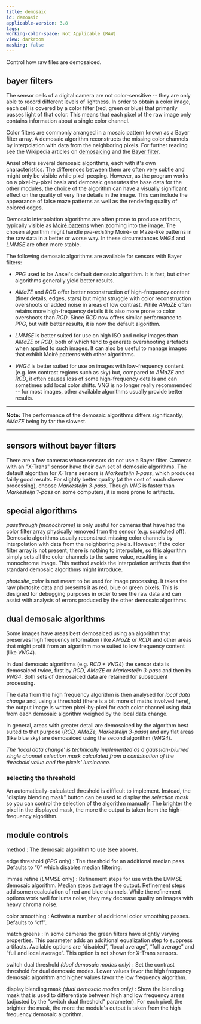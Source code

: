 ```yaml
---
title: demosaic
id: demoasic
applicable-version: 3.8
tags:
working-color-space: Not Applicable (RAW)
view: darkroom
masking: false
---
```


Control how raw files are demosaiced.

## bayer filters

The sensor cells of a digital camera are not color-sensitive -- they are only able to record different levels of lightness. In order to obtain a color image, each cell is covered by a color filter (red, green or blue) that primarily passes light of that color. This means that each pixel of the raw image only contains information about a single color channel.

Color filters are commonly arranged in a mosaic pattern known as a Bayer filter array. A demosaic algorithm reconstructs the missing color channels by interpolation with data from the neighboring pixels. For further reading see the Wikipedia articles on [demosaicing](https://en.wikipedia.org/wiki/Demosaicing) and the [Bayer filter](http://en.wikipedia.org/wiki/Bayer_filter).

Ansel offers several demosaic algorithms, each with it's own characteristics. The differences between them are often very subtle and might only be visible while pixel-peeping. However, as the program works on a pixel-by-pixel basis and demosaic generates the base data for the other modules, the choice of the algorithm can have a visually significant effect on the quality of very fine details in the image. This can include the appearance of false maze patterns as well as the rendering quality of colored edges.

Demosaic interpolation algorithms are often prone to produce artifacts, typically visible as [Moiré patterns](https://en.wikipedia.org/wiki/Moire_pattern) when zooming into the image. The chosen algorithm might handle _pre-existing_ Moiré- or Maze-like patterns in the raw data in a better or worse way. In these circumstances _VNG4_ and _LMMSE_ are often more stable.

The following demosaic algorithms are available for sensors with Bayer filters:

- _PPG_ used to be Ansel's default demosaic algorithm. It is fast, but other algorithms generally yield better results.

- _AMaZE_ and _RCD_ offer better reconstruction of high-frequency content (finer details, edges, stars) but might struggle with color reconstruction overshoots or added noise in areas of low contrast. While _AMaZE_ often retains more high-frequency details it is also more prone to color overshoots than _RCD_. Since _RCD_ now offers similar performance to _PPG_, but with better results, it is now the default algorithm.

- _LMMSE_ is better suited for use on high ISO and noisy images than _AMaZE_ or _RCD_, both of which tend to generate overshooting artefacts when applied to such images. It can also be useful to manage images that exhibit Moiré patterns with other algorithms.

- _VNG4_ is better suited for use on images with low-frequency content (e.g. low contrast regions such as sky) but, compared to _AMaZE_ and _RCD_, it often causes loss of some high-frequency details and can sometimes add local color shifts. VNG is no longer really recommended -- for most images, other available algorithms usually provide better results.

---

**Note:** The performance of the demosaic algorithms differs significantly, _AMaZE_ being by far the slowest.

---

## sensors without bayer filters

There are a few cameras whose sensors do not use a Bayer filter. Cameras with an "X-Trans" sensor have their own set of demosaic algorithms. The default algorithm for X-Trans sensors is _Markesteijn 1-pass_, which produces fairly good results. For slightly better quality (at the cost of much slower processing), choose _Markesteijn 3-pass_. Though _VNG_ is faster than _Markesteijn 1-pass_ on some computers, it is more prone to artifacts.

## special algorithms

_passthrough (monochrome)_ is only useful for cameras that have had the color filter array physically removed from the sensor (e.g. scratched off). Demosaic algorithms usually reconstruct missing color channels by interpolation with data from the neighboring pixels. However, if the color filter array is not present, there is nothing to interpolate, so this algorithm simply sets all the color channels to the same value, resulting in a monochrome image. This method avoids the interpolation artifacts that the standard demosaic algorithms might introduce.

_photosite_color_ is not meant to be used for image processing. It takes the raw photosite data and presents it as red, blue or green pixels. This is designed for debugging purposes in order to see the raw data and can assist with analysis of errors produced by the other demosaic algorithms.

## dual demosaic algorithms

Some images have areas best demosaiced using an algorithm that preserves high frequency information (like _AMaZE_ or _RCD_) and other areas that might profit from an algorithm more suited to low frequency content (like _VNG4_).

In dual demosaic algorithms (e.g. _RCD + VNG4_) the sensor data is demosaiced twice, first by _RCD_, _AMaZE_ or _Markesteijn 3-pass_ and then by _VNG4_. Both sets of demosaiced data are retained for subsequent processing.

The data from the high frequency algorithm is then analysed for _local data change_ and, using a threshold (there is a bit more of maths involved here), the output image is written pixel-by-pixel for each color channel using data from each demosaic algorithm weighed by the local data change.

In general, areas with greater detail are demosaiced by the algorithm best suited to that purpose (_RCD, AMaZe, Markesteijn 3-pass_) and any flat areas (like blue sky) are demosaiced using the second algorithm (_VNG4_).

_The 'local data change' is technically implemented as a gaussian-blurred single channel selection mask calculated from a combination of the threshold value and the pixels' luminance._

### selecting the threshold

An automatically-calculated threshold is difficult to implement. Instead, the "display blending mask" button can be used to display the _selection mask_ so you can control the selection of the algorithm manually. The brighter the pixel in the displayed mask, the more the output is taken from the high-frequency algorithm.

## module controls

method
: The demosaic algorithm to use (see above).

edge threshold (_PPG_ only)
: The threshold for an additional median pass. Defaults to “0” which disables median filtering.

lmmse refine (_LMMSE_ only)
: Refinement steps for use with the LMMSE demosaic algorithm. Median steps average the output. Refinement steps add some recalculation of red and blue channels. While the refinement options work well for luma noise, they may decrease quality on images with heavy chroma noise.

color smoothing
: Activate a number of additional color smoothing passes. Defaults to “off”.

match greens
: In some cameras the green filters have slightly varying properties. This parameter adds an additional equalization step to suppress artifacts. Available options are “disabled”, “local average”, “full average” and “full and local average”. This option is not shown for X-Trans sensors.

switch dual threshold _(dual demosaic modes only)_
: Set the contrast threshold for dual demosaic modes. Lower values favor the high frequency demosaic algorithm and higher values favor the low frequency algorithm.

display blending mask _(dual demosaic modes only)_
: Show the blending mask that is used to differentiate between high and low frequency areas (adjusted by the "switch dual threshold" parameter). For each pixel, the brighter the mask, the more the module's output is taken from the high frequency demosaic algorithm.
